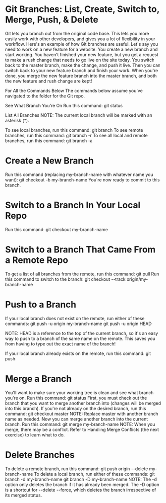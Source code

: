 #  Git Branches: List, Create, Switch to, Merge, Push, & Delete

Git lets you branch out from the original code base. This lets you more easily work with other developers, and gives you a lot of flexibility in your workflow.
Here's an example of how Git branches are useful. Let's say you need to work on a new feature for a website. 
You create a new branch and start working. You haven't finished your new feature, but you get a request to make a rush change that needs to go live on the site today.
You switch back to the master branch, make the change, and push it live. 
Then you can switch back to your new feature branch and finish your work. When you're done, you merge the new feature branch into the master branch, and both the new feature and rush change are kept!

For All the Commands Below
The commands below assume you've navigated to the folder for the Git repo.

See What Branch You're On
Run this command:
git status

List All Branches
NOTE: The current local branch will be marked with an asterisk (*).

To see local branches, run this command:
git branch
To see remote branches, run this command:
git branch -r
To see all local and remote branches, run this command:
git branch -a

# Create a New Branch
Run this command (replacing my-branch-name with whatever name you want):
git checkout -b my-branch-name
You're now ready to commit to this branch.

# Switch to a Branch In Your Local Repo
Run this command:
git checkout my-branch-name

# Switch to a Branch That Came From a Remote Repo
To get a list of all branches from the remote, run this command:
git pull
Run this command to switch to the branch:
git checkout --track origin/my-branch-name

# Push to a Branch
If your local branch does not exist on the remote, run either of these commands:
git push -u origin my-branch-name
git push -u origin HEAD

NOTE: HEAD is a reference to the top of the current branch, so it's an easy way to push to a branch of the same name on the remote. This saves you from having to type out the exact name of the branch!

If your local branch already exists on the remote, run this command:
git push

# Merge a Branch
You'll want to make sure your working tree is clean and see what branch you're on. Run this command:
git status
First, you must check out the branch that you want to merge another branch into (changes will be merged into this branch). If you're not already on the desired branch, run this command:
git checkout master
NOTE: Replace master with another branch name as needed.
Now you can merge another branch into the current branch. Run this command:
git merge my-branch-name
NOTE: When you merge, there may be a conflict. Refer to Handling Merge Conflicts (the next exercise) to learn what to do.

# Delete Branches
To delete a remote branch, run this command:
git push origin --delete my-branch-name
To delete a local branch, run either of these commands:
git branch -d my-branch-name
git branch -D my-branch-name
NOTE: The -d option only deletes the branch if it has already been merged. The -D option is a shortcut for --delete --force, which deletes the branch irrespective of its merged status.
